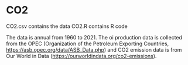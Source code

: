 # CO2
CO2.csv contains the data
CO2.R contains R code

The data is annual from 1960 to 2021. The oi production data is collected from the OPEC (Organization of the Petroleum Exporting Countries, https://asb.opec.org/data/ASB_Data.php) and CO2 emission data is from Our World in Data (https://ourworldindata.org/co2-emissions).  
